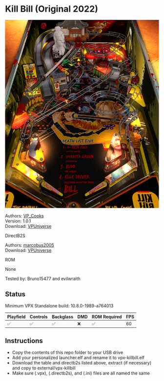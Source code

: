 # Kill Bill (Original 2022)

![Table Preview](https://github.com/evilwraith/vpx-images/blob/main/vpx-killbill.png)

Authors: [VP_Cooks](https://www.vpforums.org/index.php?showuser=180201)  
Version: 1.0.1  
Download: [VPUniverse](https://www.vpforums.org/index.php?app=downloads&showfile=16919)

DirectB2S

Authors: [marcobus2005](https://vpuniverse.com/profile/53087-marcobus2005/)  
Download: [VPUniverse](https://vpuniverse.com/files/file/14629-kill-bill-full-dmd/)

ROM

None

Tested by: Bruno15477 and evilwraith

## Status 

Minimum VPX Standalone build: 10.8.0-1989-a764013

| Playfield | Controls | Backglass | DMD | ROM Required | FPS | 
|-----------|----------|-----------|-----|--------------|-----|
| :white_check_mark: | :white_check_mark: | :white_check_mark: | :x: | :white_check_mark: | 60 |

## Instructions

- Copy the contents of this repo folder to your USB drive
- Add your personalized launcher.elf and rename it to vpx-killbill.elf
- Download the table and directb2s listed above, extract (if necessary) and copy to external/vpx-killbill
- Make sure (.vpx), (.directb2s), and (.ini) files are all named the same

